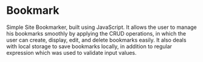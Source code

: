 # Bookmark
Simple Site Bookmarker, built using JavaScript.
It allows the user to manage his bookmarks smoothly by applying the CRUD operations, in which the user can create, display, edit, and delete bookmarks easily.
It also deals with local storage to save bookmarks locally, in addition to regular expression which was used to validate input values.
